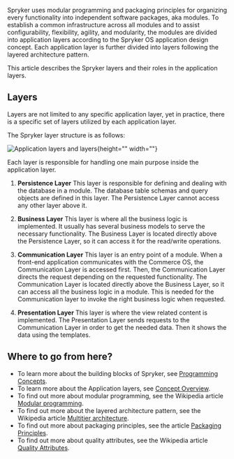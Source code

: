 Spryker uses modular programming and packaging principles for organizing every functionality into independent software packages, aka modules. 
To establish a common infrastructure across all modules and to assist configurability, flexibility, agility, and modularity, the modules are divided into application layers according to the Spryker OS application design concept. Each application layer is further divided into layers following the layered architecture pattern.

This article describes the Spryker layers and their roles in the application layers.

## Layers

Layers are not limited to any specific application layer, yet in practice, there is a specific set of layers utilized by each application layer.

The Spryker layer structure is as follows:

![Application layers and layers](https://spryker.s3.eu-central-1.amazonaws.com/docs/Developer+Guide/Architecture+Concepts/Modules+and+layers/layers.png){height="" width=""}

Each layer is responsible for handling one main purpose inside the application layer.

1. **Persistence Layer** 
This layer is responsible for defining and dealing with the database in a module. The database table schemas and query objects are defined in this layer. The Persistence Layer cannot access any other layer above it.

2. **Business Layer** 
This layer is where all the business logic is implemented. It usually has several business models to serve the necessary functionality. The Business Layer is located directly above the Persistence Layer, so it can access it for the read/write operations.

3. **Communication Layer** 
This layer is an entry point of a module. When a front-end application communicates with the Commerce OS, the Communication Layer is accessed first. Then, the Communication Layer directs the request depending on the requested functionality.
The Communication Layer is located directly above the Business Layer, so it can access all the business logic in a module. This is needed for the Communication layer to invoke the right business logic when requested.

4. **Presentation Layer** 
This layer is where the view related content is implemented. The Presentation Layer sends requests to the Communication Layer in order to get the needed data. Then it shows the data using the templates.

## Where to go from here?

<!---* To find out how data flows are separated in Spryker Commerce OS, refer to [Commerce OS and Frontend Apps](https://documentation.spryker.com/docs/commerce-os-and-frontend-apps).-->
* To learn more about the building blocks of Spryker, see [Programming Concepts](https://documentation.spryker.com/docs/programming-concepts).
* To learn more about the Application layers, see [Concept Overview](https://documentation.spryker.com/docs/concept-overview).
* To find out more about modular programming, see the Wikipedia article [Modular programming](https://en.wikipedia.org/wiki/Modular_programming).
* To find out more about the layered architecture pattern, see the Wikipedia article [Multitier architecture](https://en.wikipedia.org/wiki/Multitier_architecture).
* To find out more about packaging principles, see the article [Packaging Principles](http://principles-wiki.net/collections:robert_c._martin_s_principle_collection).
* To find out more about quality attributes, see the Wikipedia article [Quality Attributes](https://en.wikipedia.org/wiki/List_of_system_quality_attributes).